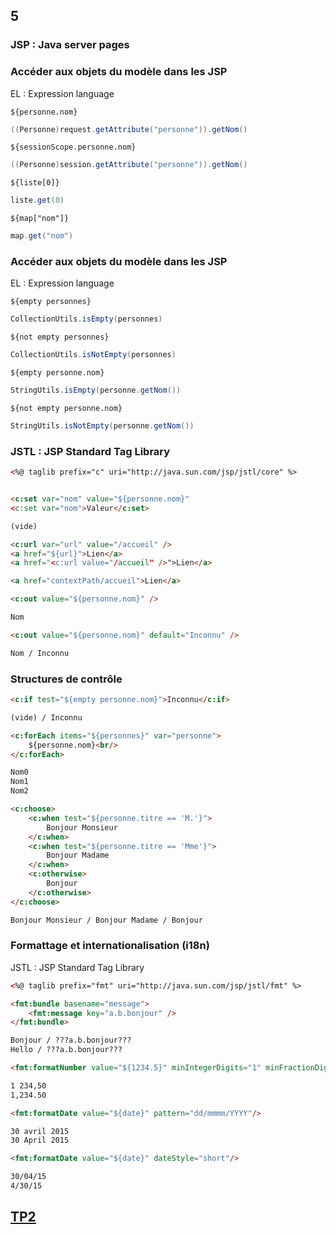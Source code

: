 <!-- .slide: data-background-image="images/spring.png" data-background-size="1200px" class="chapter" -->
## 5
### JSP : Java server pages





<!-- .slide: class="slide" -->
### Accéder aux objets du modèle dans les JSP
EL : Expression language

`${personne.nom}`
```java
((Personne)request.getAttribute("personne")).getNom()
```

`${sessionScope.personne.nom}`
```java
((Personne)session.getAttribute("personne")).getNom()
```

`${liste[0]}`
```java
liste.get(0)
```

`${map["nom"]}`
```java
map.get("nom")
```





<!-- .slide: class="slide" -->
### Accéder aux objets du modèle dans les JSP
EL : Expression language

`${empty personnes}`
```java
CollectionUtils.isEmpty(personnes)
```

`${not empty personnes}`
```java
CollectionUtils.isNotEmpty(personnes)
```

`${empty personne.nom}`
```java
StringUtils.isEmpty(personne.getNom())
```

`${not empty personne.nom}`
```java
StringUtils.isNotEmpty(personne.getNom())
```





<!-- .slide: class="slide" -->
### JSTL : JSP Standard Tag Library
```html
<%@ taglib prefix="c" uri="http://java.sun.com/jsp/jstl/core" %>
```



```html

<c:set var="nom" value="${personne.nom}"
<c:set var="nom">Valeur</c:set>

(vide)
```
 
```html
<c:url var="url" value="/accueil" />
<a href="${url}">Lien</a>
<a href="<c:url value="/accueil" />">Lien</a>

<a href="contextPath/accueil">Lien</a>
```
 
```html
<c:out value="${personne.nom}" />

Nom
```
 
```html
<c:out value="${personne.nom}" default="Inconnu" />

Nom / Inconnu
```





<!-- .slide: class="slide" -->
### Structures de contrôle
```html
<c:if test="${empty personne.nom}">Inconnu</c:if>

(vide) / Inconnu
```

```html
<c:forEach items="${personnes}" var="personne">
    ${personne.nom}<br/>
</c:forEach>

Nom0
Nom1
Nom2
```

```html
<c:choose>
    <c:when test="${personne.titre == 'M.'}">
        Bonjour Monsieur
    </c:when>
    <c:when test="${personne.titre == 'Mme'}">
        Bonjour Madame
    </c:when>
    <c:otherwise>
        Bonjour
    </c:otherwise>
</c:choose>

Bonjour Monsieur / Bonjour Madame / Bonjour
```





<!-- .slide: class="slide" -->
### Formattage et internationalisation (i18n) 
JSTL : JSP Standard Tag Library
```html
<%@ taglib prefix="fmt" uri="http://java.sun.com/jsp/jstl/fmt" %>
```

```html
<fmt:bundle basename="message">
    <fmt:message key="a.b.bonjour" />
</fmt:bundle>

Bonjour / ???a.b.bonjour???
Hello / ???a.b.bonjour???
```

```html
<fmt:formatNumber value="${1234.5}" minIntegerDigits="1" minFractionDigits="2" />

1 234,50 
1,234.50
```

```html
<fmt:formatDate value="${date}" pattern="dd/mmmm/YYYY"/>

30 avril 2015
30 April 2015
```

```html
<fmt:formatDate value="${date}" dateStyle="short"/>

30/04/15
4/30/15
```





<!-- .slide: data-background-image="images/tp.png" data-background-size="500px" class="tp" -->
## [TP2](https://github.com/romain-warnan/formation-spring-mvc#2-navigation)